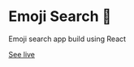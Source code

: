 # Emoji Search 🔎

Emoji search app build using React

[See live](https://haikhalfakhreez.github.io/emoji-search/)
